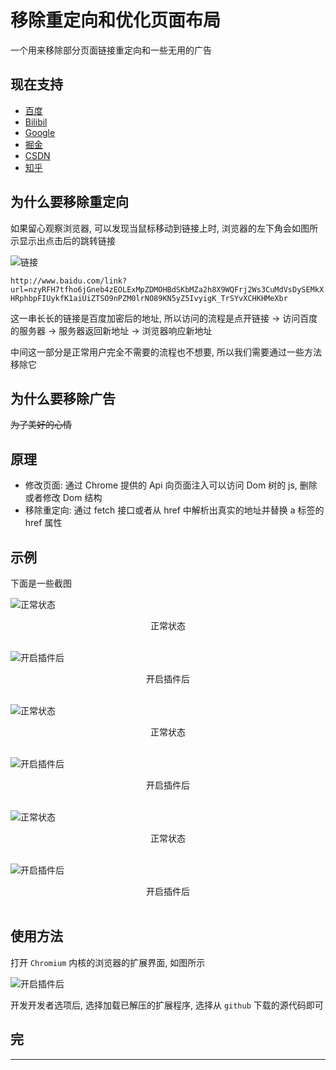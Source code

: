 # 移除重定向和优化页面布局

一个用来移除部分页面链接重定向和一些无用的广告

## 现在支持

- [百度](https://www.baidu.com)
- [Bilibil](https://www.bilibili.com)
- [Google](https://www.google.com)
- [掘金](https://www.juejin.cn)
- [CSDN](https://www.csdn.net/)
- [知乎](https://www.zhihu.com)

## 为什么要移除重定向

如果留心观察浏览器, 可以发现当鼠标移动到链接上时, 浏览器的左下角会如图所示显示出点击后的跳转链接

![链接](<./public/%E5%B1%8F%E5%B9%95%E6%88%AA%E5%9B%BE(10).png>)

`http://www.baidu.com/link?url=nzyRFH7tfho6jGneb4zEOLExMpZDMOHBdSKbMZa2h8X9WQFrj2Ws3CuMdVsDySEMkXHRphbpFIUykfK1aiUiZTSO9nPZM0lrNO89KN5yZ5IvyigK_TrSYvXCHKHMeXbr`

这一串长长的链接是百度加密后的地址, 所以访问的流程是点开链接 -> 访问百度的服务器 -> 服务器返回新地址 -> 浏览器响应新地址

中间这一部分是正常用户完全不需要的流程也不想要, 所以我们需要通过一些方法移除它

## 为什么要移除广告

~~为了美好的心情~~

## 原理

- 修改页面: 通过 Chrome 提供的 Api 向页面注入可以访问 Dom 树的 js, 删除或者修改 Dom 结构
- 移除重定向: 通过 fetch 接口或者从 href 中解析出真实的地址并替换 a 标签的 href 属性

## 示例

下面是一些截图

![正常状态](<./public/%E5%B1%8F%E5%B9%95%E6%88%AA%E5%9B%BE(4).png>)

<center>正常状态</center><br/>

![开启插件后](<./public/屏幕截图(5).png>)

<center>开启插件后</center><br/>

![正常状态](<./public/屏幕截图(6).png>)

<center>正常状态</center><br/>

![开启插件后](<./public/屏幕截图(7).png>)

<center>开启插件后</center><br/>

![正常状态](<./public/屏幕截图(8).png>)

<center>正常状态</center><br/>

![开启插件后](<./public/屏幕截图(9).png>)

<center>开启插件后</center><br/>

## 使用方法

打开 `Chromium` 内核的浏览器的扩展界面, 如图所示

![开启插件后](<./public/屏幕截图(11).png>)

开发开发者选项后, 选择加载已解压的扩展程序, 选择从 `github` 下载的源代码即可

## 完

---
